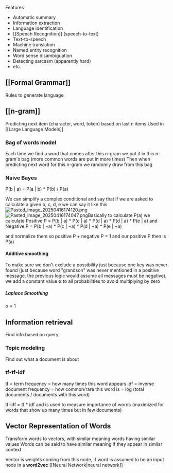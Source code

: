Features

* Automatic summary
* Information extraction
* Language identification
* [[Speech Recognition]] (speech-to-text)
* Text-to-speech
* Machine translation
* Named entity recognition
* Word sense disambiguation
* Detecting sarcasm (apparently hard)
* etc.

## [[Formal Grammar]]

Rules to generate language

## [[n-gram]]

Predicting next item (character, word, token) based on last n items
Used in [[Large Language Models]]

### Bag of words model

Each time we find a word that comes after this n-gram we put it in this n-gram's bag (more common words are put in more times)
Then when predicting next word for this n-gram we randomly draw from this bag

### Naive Bayes
P(b | a) = P(a | b) \* P(b) / P(a)

We can simplify a complex conditional and say that if we are asked to calculate a given b, c, d, e we can say it like this
![Pasted\_image\_20250416174120.png](pasted_image_20250416174120.png)
![Pasted\_image\_20250416174047.png](pasted_image_20250416174047.png)Basically to calculate P(a) we calculate
Positive P = P(b | a) * P(c | a) * P(d | a) * P(d | a) * P(e | a)
and Negative P = P(b | ¬a) * P(c | ¬a) * P(d | ¬a) * P(e | ¬a)

and normalize them so positive P + negative P = 1 and our positive P then is P(a)

#### Additive smoothing
To make sure we don't exclude a possibility just because one key was never found (just because word "grandson" was never mentioned in a positive message, the previous logic would assume all messages must be negative), we add a constant value **α** to all probabilities to avoid multiplying by zero

##### Laplace Smoothing
α = 1

## Information retrieval
Find info based on query

### Topic modeling
Find out what a document is about

### tf-tf-idf
tf = term frequency = how many times this word appears
idf = inverse document frequency = how common/rare this word is = log (total documents / documents with this word)

tf-idf = tf * idf and is used to measure importance of words (maximized for words that show up many times but in few documents)

## Vector Representation of Words
Transform words to vectors, with similar meaning words having similar values
Words can be said to have similar meaning if they appear in similar context

Vector is weights coming from this node, if word is assumed to be an input node in a **word2vec** [[Neural Network|neural network]]
